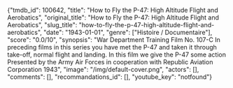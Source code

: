 {"tmdb_id": 100642, "title": "How to Fly the P-47: High Altitude Flight and Aerobatics", "original_title": "How to Fly the P-47: High Altitude Flight and Aerobatics", "slug_title": "how-to-fly-the-p-47-high-altitude-flight-and-aerobatics", "date": "1943-01-01", "genre": ["Histoire / Documentaire"], "score": "0.0/10", "synopsis": "War Department Training Film No. 107-C  In preceding films in this series you have met the P-47 and taken it through take-off, normal flight and landing.  In this film we give the P-47 some action  Presented by the Army Air Forces in cooperation with Republic Aviation Corporation 1943", "image": "/img/default-cover.png", "actors": [], "comments": [], "recommandations_id": [], "youtube_key": "notfound"}